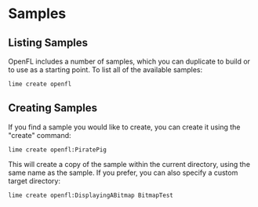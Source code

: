 # Samples

## Listing Samples

OpenFL includes a number of samples, which you can duplicate to build or to use as a starting point. To list all of the available samples:

    lime create openfl

## Creating Samples

If you find a sample you would like to create, you can create it using the "create" command:

    lime create openfl:PiratePig

This will create a copy of the sample within the current directory, using the same name as the sample. If you prefer, you can also specify a custom target directory:

    lime create openfl:DisplayingABitmap BitmapTest

